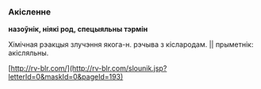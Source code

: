 ### Акісленне
**назоўнік, ніякі род, спецыяльны тэрмін**

Хімічная рэакцыя злучэння якога-н. рэчыва з кіслародам. || прыметнік: акісляльны.

<a rel="author">[http://rv-blr.com/](http://rv-blr.com/slounik.jsp?letterId=0&maskId=0&pageId=193)</a>

